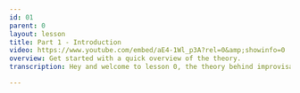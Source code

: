 ```yaml
---
id: 01
parent: 0
layout: lesson
title: Part 1 - Introduction
video: https://www.youtube.com/embed/aE4-1Wl_p3A?rel=0&amp;showinfo=0
overview: Get started with a quick overview of the theory.
transcription: Hey and welcome to lesson 0, the theory behind improvisation. In this lesson I will explain to you what improvisation exactly is, I’ll compare it to other aspects of musical performance, I’ll tell what you need to know before you can start to improvise, for whom it is and when you can use it. Feel free to watch the movies in any order you want, as long as it makes sense to you. These video’s and the explanation are in support of the actual lessons. You might find it useful to sometimes come back to this lesson to further explore the theory and how it relates to practice. It is all very dynamic.

---
```

